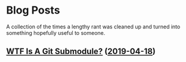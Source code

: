 # Blog Posts

A collection of the times a lengthy rant was cleaned up and turned into something hopefully useful to someone.

## [WTF Is A Git Submodule?](git_submodules.md) ([2019-04-18](https://en.wikipedia.org/wiki/ISO_8601))